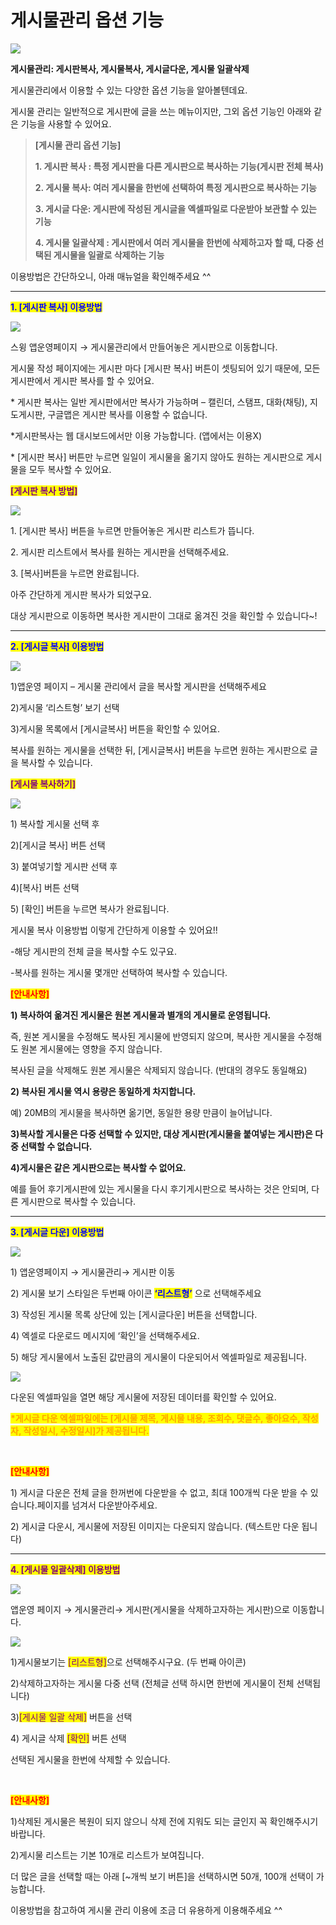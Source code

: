 # 게시물관리 옵션 기능

![](https://wp.swing2app.co.kr/wp-content/uploads/2019/12/%EA%B2%8C%EC%8B%9C%EB%AC%BC%EA%B4%80%EB%A6%AC%EC%98%B5%EC%85%98%EA%B8%B0%EB%8A%A5.png)

**게시물관리: 게시판복사, 게시물복사, 게시글다운, 게시물 일괄삭제**

게시물관리에서 이용할 수 있는 다양한 옵션 기능을 알아볼텐데요.

게시물 관리는 일반적으로 게시판에 글을 쓰는 메뉴이지만, 그외 옵션 기능인 아래와 같은 기능을 사용할 수 있어요.

> **\[게시물 관리 옵션 기능]**
>
> **1. 게시판 복사 : 특정 게시판을 다른 게시판으로 복사하는 기능(게시판 전체 복사)**
>
> **2. 게시물 복사: 여러 게시물을 한번에 선택하여 특정 게시판으로 복사하는 기능**
>
> **3. 게시글 다운: 게시판에 작성된 게시글을 엑셀파일로 다운받아 보관할 수 있는 기능**
>
> **4. 게시물 일괄삭제 : 게시판에서 여러 게시물을 한번에 삭제하고자 할 때, 다중 선택된 게시물을 일괄로 삭제하는 기능**

이용방법은 간단하오니, 아래 매뉴얼을 확인해주세요 ^^

***

<mark style="color:blue;">**1. \[게시판 복사] 이용방법**</mark>

![](https://wp.swing2app.co.kr/wp-content/uploads/2019/12/%EA%B2%8C%EC%8B%9C%ED%8C%90%EB%B3%B5%EC%82%AC\_20.06.png)

스윙 앱운영페이지 → 게시물관리에서  만들어놓은 게시판으로 이동합니다.

게시물 작성 페이지에는 게시판 마다  \[게시판 복사] 버튼이 셋팅되어 있기 때문에, 모든 게시판에서 게시판 복사를 할 수 있어요.

\* 게시판 복사는 일반 게시판에서만 복사가 가능하며 –  캘린더, 스탬프, 대화(채팅), 지도게시판, 구글맵은 게시판 복사를 이용할 수 없습니다.

\*게시판복사는 웹 대시보드에서만 이용 가능합니다. (앱에서는 이용X)

\* \[게시판 복사] 버튼만 누르면 일일이 게시물을 옮기지 않아도 원하는 게시판으로 게시물을 모두 복사할 수 있어요.



<mark style="color:purple;">**\[게시판 복사 방법]**</mark>

![](https://wp.swing2app.co.kr/wp-content/uploads/2019/12/%EA%B2%8C%EC%8B%9C%ED%8C%90%EB%B3%B5%EC%82%AC1\_20.06.png)

1\. \[게시판 복사] 버튼을 누르면 만들어놓은 게시판 리스트가 뜹니다.

2\. 게시판 리스트에서 복사를 원하는 게시판을 선택해주세요.

3\. \[복사]버튼을 누르면 완료됩니다.

아주 간단하게 게시판 복사가 되었구요.&#x20;

대상 게시판으로 이동하면 복사한 게시판이 그대로 옮겨진 것을 확인할 수 있습니다\~!

***

<mark style="color:blue;">**2. \[게시글 복사] 이용방법**</mark>

![](https://wp.swing2app.co.kr/wp-content/uploads/2019/12/%EA%B2%8C%EC%8B%9C%EB%AC%BC%EB%B3%B5%EC%82%AC\_20.06.png)

1\)앱운영 페이지 – 게시물 관리에서 글을 복사할 게시판을 선택해주세요

2\)게시물 ‘리스트형’ 보기 선택&#x20;

3\)게시물 목록에서  \[게시글복사] 버튼을 확인할 수 있어요.

복사를 원하는 게시물을 선택한 뒤, \[게시글복사] 버튼을 누르면 원하는 게시판으로 글을 복사할 수 있습니다.&#x20;



<mark style="color:purple;">**\[게시물 복사하기]**</mark>​

![](https://wp.swing2app.co.kr/wp-content/uploads/2019/12/%EA%B2%8C%EC%8B%9C%EB%AC%BC%EB%B3%B5%EC%82%AC1\_20.06.png)

1\) 복사할 게시물 선택 후

2\)\[게시글 복사] 버튼 선택&#x20;

3\) 붙여넣기할 게시판 선택 후

4\)\[복사] 버튼 선택

5\) \[확인] 버튼을 누르면 복사가 완료됩니다.&#x20;

게시물 복사 이용방법 이렇게 간단하게 이용할 수 있어요!!

\-해당 게시판의 전체 글을 복사할 수도 있구요.

\-복사를 원하는 게시물 몇개만 선택하여 복사할 수 있습니다.



<mark style="color:red;">**\[안내사항]**</mark>

**1) 복사하여 옮겨진 게시물은 원본 게시물과 별개의 게시물로 운영됩니다.**

즉, 원본 게시물을 수정해도 복사된 게시물에 반영되지 않으며, 복사한 게시물을 수정해도 원본 게시물에는 영향을 주지 않습니다.

복사된 글을 삭제해도 원본 게시물은 삭제되지 않습니다. (반대의 경우도 동일해요)

**2) 복사된 게시물 역시 용량은 동일하게 차지합니다.**

예) 20MB의 게시물을 복사하면 옮기면, 동일한 용량 만큼이 늘어납니다.

**3)복사할 게시물은 다중 선택할 수 있지만, 대상 게시판(게시물을 붙여넣는 게시판)은 다중 선택할 수 없습니다.**

**4)게시물은 같은 게시판으로는 복사할 수 없어요.**

예를 들어 후기게시판에 있는 게시물을 다시 후기게시판으로 복사하는 것은 안되며, 다른 게시판으로 복사할 수 있습니다.

***

<mark style="color:blue;">**3. \[게시글 다운] 이용방법**</mark>

![](https://wp.swing2app.co.kr/wp-content/uploads/2019/05/%EA%B2%8C%EC%8B%9C%EA%B8%80%EB%8B%A4%EC%9A%B42.png)

1\) 앱운영페이지 → 게시물관리→ 게시판 이동

2\) 게시물 보기 스타일은 두번째 아이콘 <mark style="color:blue;">**‘리스트형’**</mark> 으로 선택해주세요

3\) 작성된 게시물 목록 상단에 있는 \[게시글다운] 버튼을 선택합니다.

4\) 엑셀로 다운로드 메시지에 ‘확인’을 선택해주세요.

5\) 해당 게시물에서 노출된 값만큼의 게시물이 다운되어서 엑셀파일로 제공됩니다.

![](https://wp.swing2app.co.kr/wp-content/uploads/2019/12/%EA%B2%8C%EC%8B%9C%EA%B8%80%EB%8B%A4%EC%9A%B43.png)

다운된 엑셀파일을 열면 해당 게시물에 저장된 데이터를 확인할 수 있어요.

<mark style="color:orange;">**\*게시글 다운 엑셀파일에는 \[게시물 제목, 게시물 내용, 조회수, 댓글수, 좋아요수, 작성자, 작성일시, 수정일시]가 제공됩니다.**</mark>

​

<mark style="color:red;">**\[안내사항]**</mark>

1\) 게시글 다운은 전체 글을 한꺼번에 다운받을 수 없고, 최대 100개씩 다운 받을 수 있습니다.페이지를 넘겨서 다운받아주세요.

2\) 게시글 다운시, 게시물에 저장된 이미지는 다운되지 않습니다. (텍스트만 다운 됩니다)

***

<mark style="color:purple;">**4. \[게시물 일괄삭제] 이용방법**</mark>

![](https://wp.swing2app.co.kr/wp-content/uploads/2019/11/%EC%9D%BC%EA%B4%84%EC%82%AD%EC%A0%9C.png)

앱운영 페이지 → 게시물관리→ 게시판(게시물을 삭제하고자하는 게시판)으로 이동합니다.

![](https://wp.swing2app.co.kr/wp-content/uploads/2019/12/%EA%B2%8C%EC%8B%9C%EB%AC%BC%EC%82%AD%EC%A0%9C.png)

1\)게시물보기는 <mark style="color:purple;">\[리스트형]</mark>으로 선택해주시구요. (두 번째 아이콘)

2\)삭제하고자하는 게시물 다중 선택 (전체글 선택 하시면 한번에 게시물이 전체 선택됩니다)

3\)<mark style="color:purple;">\[게시물 일괄 삭제]</mark> 버튼을 선택

4\) 게시글 삭제 <mark style="color:purple;">\[확인]</mark> 버튼 선택&#x20;

&#x20;선택된 게시물을 한번에 삭제할 수 있습니다.

​

<mark style="color:red;">**\[안내사항]**</mark>

1\)삭제된 게시물은 복원이 되지 않으니 삭제 전에 지워도 되는 글인지 꼭 확인해주시기 바랍니다.

2\)게시물 리스트는 기본 10개로 리스트가 보여집니다.

더 많은 글을 선택할 때는 아래 \[\~개씩 보기 버튼]을 선택하시면 50개, 100개 선택이 가능합니다.



이용방법을 참고하여 게시물 관리 이용에 조금 더 유용하게 이용해주세요 ^^
